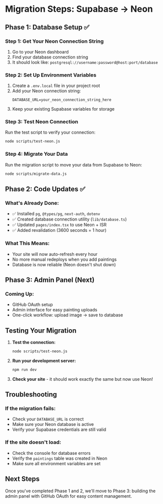 # Migration Steps: Supabase → Neon

## Phase 1: Database Setup ✅

### Step 1: Get Your Neon Connection String
1. Go to your Neon dashboard
2. Find your database connection string
3. It should look like: `postgresql://username:password@host:port/database`

### Step 2: Set Up Environment Variables
1. Create a `.env.local` file in your project root
2. Add your Neon connection string:
   ```
   DATABASE_URL=your_neon_connection_string_here
   ```
3. Keep your existing Supabase variables for storage

### Step 3: Test Neon Connection
Run the test script to verify your connection:
```bash
node scripts/test-neon.js
```

### Step 4: Migrate Your Data
Run the migration script to move your data from Supabase to Neon:
```bash
node scripts/migrate-data.js
```

## Phase 2: Code Updates ✅

### What's Already Done:
- ✅ Installed `pg`, `@types/pg`, `next-auth`, `dotenv`
- ✅ Created database connection utility (`lib/database.ts`)
- ✅ Updated `pages/index.tsx` to use Neon + ISR
- ✅ Added revalidation (3600 seconds = 1 hour)

### What This Means:
- Your site will now auto-refresh every hour
- No more manual redeploys when you add paintings
- Database is now reliable (Neon doesn't shut down)

## Phase 3: Admin Panel (Next)

### Coming Up:
- GitHub OAuth setup
- Admin interface for easy painting uploads
- One-click workflow: upload image → save to database

## Testing Your Migration

1. **Test the connection:**
   ```bash
   node scripts/test-neon.js
   ```

2. **Run your development server:**
   ```bash
   npm run dev
   ```

3. **Check your site** - it should work exactly the same but now use Neon!

## Troubleshooting

### If the migration fails:
- Check your `DATABASE_URL` is correct
- Make sure your Neon database is active
- Verify your Supabase credentials are still valid

### If the site doesn't load:
- Check the console for database errors
- Verify the `paintings` table was created in Neon
- Make sure all environment variables are set

## Next Steps

Once you've completed Phase 1 and 2, we'll move to Phase 3: building the admin panel with GitHub OAuth for easy content management.
